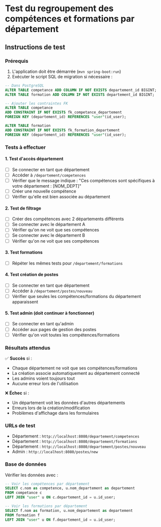 # Test du regroupement des compétences et formations par département

## Instructions de test

### Prérequis
1. L'application doit être démarrée (`mvn spring-boot:run`)
2. Exécuter le script SQL de migration si nécessaire :
```sql
-- Dans PostgreSQL
ALTER TABLE competance ADD COLUMN IF NOT EXISTS departement_id BIGINT;
ALTER TABLE formation ADD COLUMN IF NOT EXISTS departement_id BIGINT;

-- Ajouter les contraintes FK
ALTER TABLE competance 
ADD CONSTRAINT IF NOT EXISTS fk_competance_departement 
FOREIGN KEY (departement_id) REFERENCES "user"(id_user);

ALTER TABLE formation 
ADD CONSTRAINT IF NOT EXISTS fk_formation_departement 
FOREIGN KEY (departement_id) REFERENCES "user"(id_user);
```

### Tests à effectuer

#### 1. Test d'accès département
- [ ] Se connecter en tant que département
- [ ] Accéder à `/departement/competences`
- [ ] Vérifier que le message indique : "Ces compétences sont spécifiques à votre département : [NOM_DEPT]"
- [ ] Créer une nouvelle compétence
- [ ] Vérifier qu'elle est bien associée au département

#### 2. Test de filtrage
- [ ] Créer des compétences avec 2 départements différents
- [ ] Se connecter avec le département A
- [ ] Vérifier qu'on ne voit que ses compétences
- [ ] Se connecter avec le département B
- [ ] Vérifier qu'on ne voit que ses compétences

#### 3. Test formations
- [ ] Répéter les mêmes tests pour `/departement/formations`

#### 4. Test création de postes
- [ ] Se connecter en tant que département
- [ ] Accéder à `/departement/postes/nouveau`
- [ ] Vérifier que seules les compétences/formations du département apparaissent

#### 5. Test admin (doit continuer à fonctionner)
- [ ] Se connecter en tant qu'admin
- [ ] Accéder aux pages de gestion des postes
- [ ] Vérifier qu'on voit toutes les compétences/formations

### Résultats attendus

✅ **Succès** si :
- Chaque département ne voit que ses compétences/formations
- La création associe automatiquement au département connecté
- Les admins voient toujours tout
- Aucune erreur lors de l'utilisation

❌ **Échec** si :
- Un département voit les données d'autres départements
- Erreurs lors de la création/modification
- Problèmes d'affichage dans les formulaires

### URLs de test
- Département : `http://localhost:8080/departement/competences`
- Département : `http://localhost:8080/departement/formations`
- Département : `http://localhost:8080/departement/postes/nouveau`
- Admin : `http://localhost:8080/postes/new`

### Base de données
Vérifier les données avec :
```sql
-- Voir les compétences par département
SELECT c.nom as competence, u.nom_departement as departement 
FROM competance c 
LEFT JOIN "user" u ON c.departement_id = u.id_user;

-- Voir les formations par département  
SELECT f.nom as formation, u.nom_departement as departement
FROM formation f
LEFT JOIN "user" u ON f.departement_id = u.id_user;
```

